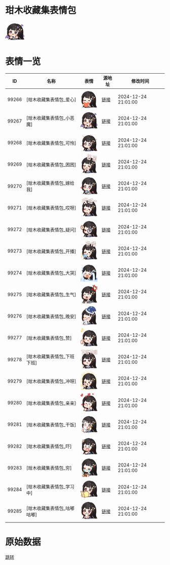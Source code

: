 # 玵木收藏集表情包

<img src="./cover.png" height="60" alt="cover" />

# 表情一览

|ID|名称|表情|源地址|修改时间|
|----|----|----|----|----|
|99266|[玵木收藏集表情包_爱心]|<img src="./pic/099266_%5B玵木收藏集表情包_爱心%5D.png" height="60" alt="爱心"/>|[链接](https://i0.hdslb.com/bfs/garb/5c9f746d51bf3b4b522b7f3baf5914ffc5d4e829.png)|2024-12-24 21:01:00|
|99267|[玵木收藏集表情包_小恶魔]|<img src="./pic/099267_%5B玵木收藏集表情包_小恶魔%5D.png" height="60" alt="小恶魔"/>|[链接](https://i0.hdslb.com/bfs/garb/bca89f94778bb626408f74b3ddc396f62744aac7.png)|2024-12-24 21:01:00|
|99268|[玵木收藏集表情包_可怜]|<img src="./pic/099268_%5B玵木收藏集表情包_可怜%5D.png" height="60" alt="可怜"/>|[链接](https://i0.hdslb.com/bfs/garb/b9b2c1e5702f8f4ec99575637679fdacc8cccd67.png)|2024-12-24 21:01:00|
|99269|[玵木收藏集表情包_困困]|<img src="./pic/099269_%5B玵木收藏集表情包_困困%5D.png" height="60" alt="困困"/>|[链接](https://i0.hdslb.com/bfs/garb/7451f56092a523ef08e3225a75134c5d4683cbfc.png)|2024-12-24 21:01:00|
|99270|[玵木收藏集表情包_嫁给我]|<img src="./pic/099270_%5B玵木收藏集表情包_嫁给我%5D.png" height="60" alt="嫁给我"/>|[链接](https://i0.hdslb.com/bfs/garb/fc91c330b2c8863da2e99a58e6e33882a6f85f41.png)|2024-12-24 21:01:00|
|99271|[玵木收藏集表情包_哎呀]|<img src="./pic/099271_%5B玵木收藏集表情包_哎呀%5D.png" height="60" alt="哎呀"/>|[链接](https://i0.hdslb.com/bfs/garb/58ff5e37d92d2b20c4fe0b13ad38e61028b9bd90.png)|2024-12-24 21:01:00|
|99272|[玵木收藏集表情包_疑问]|<img src="./pic/099272_%5B玵木收藏集表情包_疑问%5D.png" height="60" alt="疑问"/>|[链接](https://i0.hdslb.com/bfs/garb/67a8d4f967b4d45e1e3cd077eb92df9ff0c269a2.png)|2024-12-24 21:01:00|
|99273|[玵木收藏集表情包_开播]|<img src="./pic/099273_%5B玵木收藏集表情包_开播%5D.png" height="60" alt="开播"/>|[链接](https://i0.hdslb.com/bfs/garb/6cf9bb4373f3b51ad26dd57818d9e0fe82d09433.png)|2024-12-24 21:01:00|
|99274|[玵木收藏集表情包_大哭]|<img src="./pic/099274_%5B玵木收藏集表情包_大哭%5D.png" height="60" alt="大哭"/>|[链接](https://i0.hdslb.com/bfs/garb/ee6e646a2cb55dcab51eb1f9e6c3aed7a31f47b2.png)|2024-12-24 21:01:00|
|99275|[玵木收藏集表情包_生气]|<img src="./pic/099275_%5B玵木收藏集表情包_生气%5D.png" height="60" alt="生气"/>|[链接](https://i0.hdslb.com/bfs/garb/8093415234889dfb83525ce1c589ffbb1f40741b.png)|2024-12-24 21:01:00|
|99276|[玵木收藏集表情包_晚安]|<img src="./pic/099276_%5B玵木收藏集表情包_晚安%5D.png" height="60" alt="晚安"/>|[链接](https://i0.hdslb.com/bfs/garb/a392f352b9d00f8940a29246bd3a2ff6cb7dcda2.png)|2024-12-24 21:01:00|
|99277|[玵木收藏集表情包_赞]|<img src="./pic/099277_%5B玵木收藏集表情包_赞%5D.png" height="60" alt="赞"/>|[链接](https://i0.hdslb.com/bfs/garb/c7bfa55d71e6c5a85214371197831b4286cb1aee.png)|2024-12-24 21:01:00|
|99278|[玵木收藏集表情包_下班下班]|<img src="./pic/099278_%5B玵木收藏集表情包_下班下班%5D.png" height="60" alt="下班下班"/>|[链接](https://i0.hdslb.com/bfs/garb/988a0a573b0d5cb5c8b4bf98cdb4e0e616dceffc.png)|2024-12-24 21:01:00|
|99279|[玵木收藏集表情包_冲呀]|<img src="./pic/099279_%5B玵木收藏集表情包_冲呀%5D.png" height="60" alt="冲呀"/>|[链接](https://i0.hdslb.com/bfs/garb/5ccba669517b0019f3e15b9bda1f240bc6c6d2b4.png)|2024-12-24 21:01:00|
|99280|[玵木收藏集表情包_亲亲]|<img src="./pic/099280_%5B玵木收藏集表情包_亲亲%5D.png" height="60" alt="亲亲"/>|[链接](https://i0.hdslb.com/bfs/garb/3869cff87f8f08ab4ef1c21a76097d8990c56379.png)|2024-12-24 21:01:00|
|99281|[玵木收藏集表情包_干饭]|<img src="./pic/099281_%5B玵木收藏集表情包_干饭%5D.png" height="60" alt="干饭"/>|[链接](https://i0.hdslb.com/bfs/garb/fc1c2050c420cf03cb6aa98e309de0de517c2ea7.png)|2024-12-24 21:01:00|
|99282|[玵木收藏集表情包_吓]|<img src="./pic/099282_%5B玵木收藏集表情包_吓%5D.png" height="60" alt="吓"/>|[链接](https://i0.hdslb.com/bfs/garb/1d0f259d5df1b67298c695bfaeccc396d5c9fee4.png)|2024-12-24 21:01:00|
|99283|[玵木收藏集表情包_穷]|<img src="./pic/099283_%5B玵木收藏集表情包_穷%5D.png" height="60" alt="穷"/>|[链接](https://i0.hdslb.com/bfs/garb/94ef1490aaee7e32d6a22cc9e2a7d3bb94f05d09.png)|2024-12-24 21:01:00|
|99284|[玵木收藏集表情包_学习中]|<img src="./pic/099284_%5B玵木收藏集表情包_学习中%5D.png" height="60" alt="学习中"/>|[链接](https://i0.hdslb.com/bfs/garb/0ca4d9f8aadcfe40f6e67f99c58dd10fc9ebc040.png)|2024-12-24 21:01:00|
|99285|[玵木收藏集表情包_咕嘟咕嘟]|<img src="./pic/099285_%5B玵木收藏集表情包_咕嘟咕嘟%5D.png" height="60" alt="咕嘟咕嘟"/>|[链接](https://i0.hdslb.com/bfs/garb/7b0f2a3d1f4f68f211cdd5731ad22efd1c655ed0.png)|2024-12-24 21:01:00|

# 原始数据

[跳转](./raw.json)

